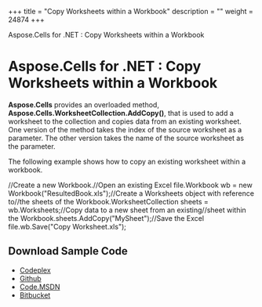 +++
title = "Copy Worksheets within a Workbook" 
description = "" 
weight = 24874 
+++

Aspose.Cells for .NET : Copy Worksheets within a Workbook  

# Aspose.Cells for .NET : Copy Worksheets within a Workbook


**Aspose.Cells** provides an overloaded method, **Aspose.Cells.WorksheetCollection.AddCopy()**, that is used to add a worksheet to the collection and copies data from an existing worksheet. One version of the method takes the index of the source worksheet as a parameter. The other version takes the name of the source worksheet as the parameter.

The following example shows how to copy an existing worksheet within a workbook.

//Create a new Workbook.//Open an existing Excel file.Workbook wb = new Workbook("ResultedBook.xls");//Create a Worksheets object with reference to//the sheets of the Workbook.WorksheetCollection sheets = wb.Worksheets;//Copy data to a new sheet from an existing//sheet within the Workbook.sheets.AddCopy("MySheet");//Save the Excel file.wb.Save("Copy Worksheet.xls");

## Download Sample Code

*   [Codeplex](https://asposecellsopenxml.codeplex.com/releases/view/619160)
*   [Github](https://github.com/aspose-cells/Aspose.Cells-for-.NET/releases/tag/MissingFeaturesOpenXMLExcelv1.1)
*   [Code.MSDN](https://code.msdn.microsoft.com/AsposeCells-Features-8fba7c3c)
*   [Bitbucket](https://bitbucket.org/asposemarketplace/aspose-for-openxml/downloads/Copy%20Worksheet%20%28Aspose.Cells%29.zip)

